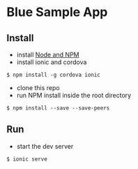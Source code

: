 # Blue Sample App

## Install
* install [Node and NPM](https://docs.npmjs.com/getting-started/installing-node)
* install ionic and cordova
```
$ npm install -g cordova ionic
```
* clone this repo
* run NPM install inside the root directory
```
$ npm install --save --save-peers
```

## Run
* start the dev server
```
$ ionic serve
```
